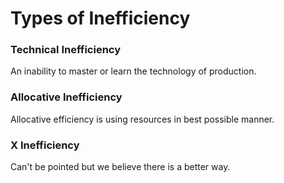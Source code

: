 # Types of Inefficiency

### Technical Inefficiency
An inability to master or learn the technology of production.

### Allocative Inefficiency
Allocative efficiency is using resources in best possible manner.

### X Inefficiency
Can't be pointed but we believe there is a better way.
